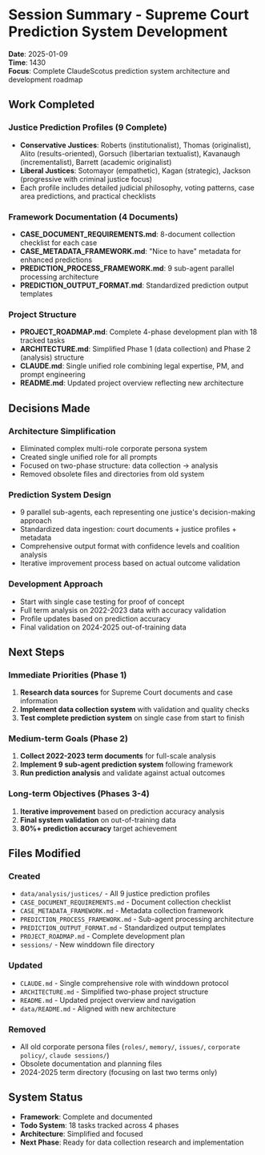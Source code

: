 # Session Summary - Supreme Court Prediction System Development

**Date**: 2025-01-09  
**Time**: 1430  
**Focus**: Complete ClaudeScotus prediction system architecture and development roadmap

## Work Completed

### Justice Prediction Profiles (9 Complete)
- **Conservative Justices**: Roberts (institutionalist), Thomas (originalist), Alito (results-oriented), Gorsuch (libertarian textualist), Kavanaugh (incrementalist), Barrett (academic originalist)
- **Liberal Justices**: Sotomayor (empathetic), Kagan (strategic), Jackson (progressive with criminal justice focus)
- Each profile includes detailed judicial philosophy, voting patterns, case area predictions, and practical checklists

### Framework Documentation (4 Documents)
- **CASE_DOCUMENT_REQUIREMENTS.md**: 8-document collection checklist for each case
- **CASE_METADATA_FRAMEWORK.md**: "Nice to have" metadata for enhanced predictions
- **PREDICTION_PROCESS_FRAMEWORK.md**: 9 sub-agent parallel processing architecture
- **PREDICTION_OUTPUT_FORMAT.md**: Standardized prediction output templates

### Project Structure
- **PROJECT_ROADMAP.md**: Complete 4-phase development plan with 18 tracked tasks
- **ARCHITECTURE.md**: Simplified Phase 1 (data collection) and Phase 2 (analysis) structure
- **CLAUDE.md**: Single unified role combining legal expertise, PM, and prompt engineering
- **README.md**: Updated project overview reflecting new architecture

## Decisions Made

### Architecture Simplification
- Eliminated complex multi-role corporate persona system
- Created single unified role for all prompts
- Focused on two-phase structure: data collection → analysis
- Removed obsolete files and directories from old system

### Prediction System Design
- 9 parallel sub-agents, each representing one justice's decision-making approach
- Standardized data ingestion: court documents + justice profiles + metadata
- Comprehensive output format with confidence levels and coalition analysis
- Iterative improvement process based on actual outcome validation

### Development Approach
- Start with single case testing for proof of concept
- Full term analysis on 2022-2023 data with accuracy validation
- Profile updates based on prediction accuracy
- Final validation on 2024-2025 out-of-training data

## Next Steps

### Immediate Priorities (Phase 1)
1. **Research data sources** for Supreme Court documents and case information
2. **Implement data collection system** with validation and quality checks
3. **Test complete prediction system** on single case from start to finish

### Medium-term Goals (Phase 2)
1. **Collect 2022-2023 term documents** for full-scale analysis
2. **Implement 9 sub-agent prediction system** following framework
3. **Run prediction analysis** and validate against actual outcomes

### Long-term Objectives (Phases 3-4)
1. **Iterative improvement** based on prediction accuracy analysis
2. **Final system validation** on out-of-training data
3. **80%+ prediction accuracy** target achievement

## Files Modified

### Created
- `data/analysis/justices/` - All 9 justice prediction profiles
- `CASE_DOCUMENT_REQUIREMENTS.md` - Document collection checklist
- `CASE_METADATA_FRAMEWORK.md` - Metadata collection framework
- `PREDICTION_PROCESS_FRAMEWORK.md` - Sub-agent processing architecture
- `PREDICTION_OUTPUT_FORMAT.md` - Standardized output templates
- `PROJECT_ROADMAP.md` - Complete development plan
- `sessions/` - New winddown file directory

### Updated
- `CLAUDE.md` - Single comprehensive role with winddown protocol
- `ARCHITECTURE.md` - Simplified two-phase project structure
- `README.md` - Updated project overview and navigation
- `data/README.md` - Aligned with new architecture

### Removed
- All old corporate persona files (`roles/`, `memory/`, `issues/`, `corporate policy/`, `claude sessions/`)
- Obsolete documentation and planning files
- 2024-2025 term directory (focusing on last two terms only)

## System Status
- **Framework**: Complete and documented
- **Todo System**: 18 tasks tracked across 4 phases
- **Architecture**: Simplified and focused
- **Next Phase**: Ready for data collection research and implementation